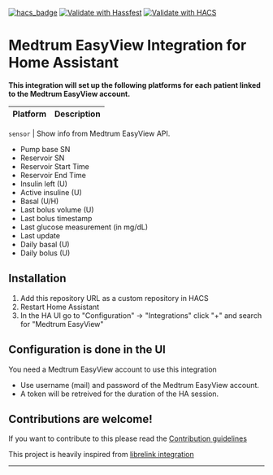 [![hacs_badge](https://img.shields.io/badge/HACS-Custom-41BDF5.svg)](https://github.com/hacs/integration)
[![Validate with Hassfest](https://github.com/sapk/medtrum-easyview/actions/workflows/hassfest.yaml/badge.svg)](https://github.com/sapk/medtrum-easyview/actions/workflows/hassfest.yaml)
[![Validate with HACS](https://github.com/sapk/medtrum-easyview/actions/workflows/validate.yaml/badge.svg)](https://github.com/sapk/medtrum-easyview/actions/workflows/validate.yaml)

# Medtrum EasyView Integration for Home Assistant 

[integration_medtrum-easyview]: https://github.com/sapk/medtrum-easyview.git

**This integration will set up the following platforms for each patient linked to the Medtrum EasyView account.**

Platform | Description
-- | --

`sensor` | Show info from Medtrum EasyView API.
- Pump base SN
- Reservoir SN
- Reservoir Start Time
- Reservoir End Time
- Insulin left (U)
- Active insuline (U)
- Basal (U/H)
- Last bolus volume (U)
- Last bolus timestamp
- Last glucose measurement (in mg/dL)
- Last update
- Daily basal (U)
- Daily bolus (U)

## Installation

1. Add this repository URL as a custom repository in HACS
2. Restart Home Assistant
3. In the HA UI go to "Configuration" -> "Integrations" click "+" and search for "Medtrum EasyView"

## Configuration is done in the UI

You need a Medtrum EasyView account to use this integration

- Use username (mail) and password of the Medtrum EasyView account.
- A token will be retreived for the duration of the HA session.


## Contributions are welcome!

If you want to contribute to this please read the [Contribution guidelines](CONTRIBUTING.md)


This project is heavily inspired from [librelink integration](https://github.com/gillesvs/librelink.git)
***
